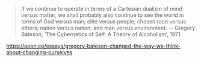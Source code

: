 > If we continue to operate in terms of a Cartesian dualism of mind versus matter, we shall probably also continue to see the world in terms of God versus man; elite versus people; chosen race versus others; nation versus nation; and man versus environment.
> -- Gregory Bateson, ‘The Cybernetics of Self: A Theory of Alcoholism’, 1971

https://aeon.co/essays/gregory-bateson-changed-the-way-we-think-about-changing-ourselves
